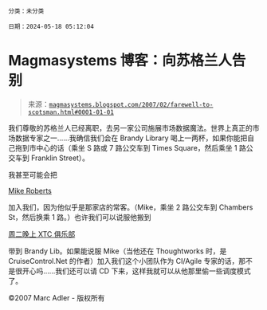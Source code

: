 ```

分类：未分类

日期：2024-05-18 05:12:04

```

# Magmasystems 博客：向苏格兰人告别

> 来源：[`magmasystems.blogspot.com/2007/02/farewell-to-scotsman.html#0001-01-01`](http://magmasystems.blogspot.com/2007/02/farewell-to-scotsman.html#0001-01-01)

我们尊敬的苏格兰人已经离职，去另一家公司施展市场数据魔法。世界上真正的市场数据专家之一……我确信我们会在 Brandy Library 喝上一两杯，如果你能把自己拖到市中心的话（乘坐 S 路或 7 路公交车到 Times Square，然后乘坐 1 路公交车到 Franklin Street）。

我甚至可能会把

[Mike Roberts](http://www.mikebroberts.com/blogtastic/)

加入我们，因为他似乎是那家店的常客。（Mike，乘坐 2 路公交车到 Chambers St，然后换乘 1 路。）也许我们可以说服他搬到

[周二晚上 XTC 俱乐部](http://xtcnyc.blogspot.com/)

带到 Brandy Lib。如果能说服 Mike（当他还在 Thoughtworks 时，是 CruiseControl.Net 的作者）加入我们这个小团队作为 CI/Agile 专家的话，那不是很开心吗……我们还可以请 CD 下来，这样我就可以从他那里偷一些调度模式了。

©2007 Marc Adler - 版权所有
